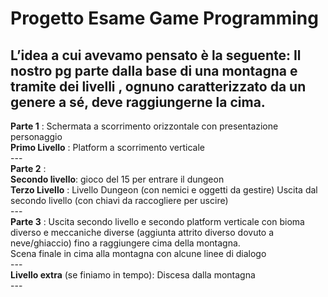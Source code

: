 # Progetto Esame Game Programming

L’idea a cui avevamo pensato è la seguente:
Il nostro pg parte dalla base di una montagna e tramite dei livelli , ognuno caratterizzato da un genere a sé, deve raggiungerne la cima.
---
__Parte 1__ : Schermata a scorrimento orizzontale con presentazione personaggio<br>
__Primo Livello__ : Platform a scorrimento verticale<br>---<br>
__Parte 2__ : <br>
__Secondo livello__: gioco del 15 per entrare il dungeon<br>
__Terzo Livello__ : Livello Dungeon (con nemici e oggetti da gestire) Uscita dal secondo livello (con chiavi da raccogliere per uscire)<br>---<br>
__Parte 3__ : Uscita secondo livello e secondo platform verticale con bioma diverso e meccaniche diverse (aggiunta attrito diverso dovuto a neve/ghiaccio) fino a raggiungere cima della montagna.<br>
Scena finale in cima alla montagna con alcune linee di dialogo<br>---<br>
__Livello extra__ (se finiamo in tempo): Discesa dalla montagna <br> --- <br><br>


